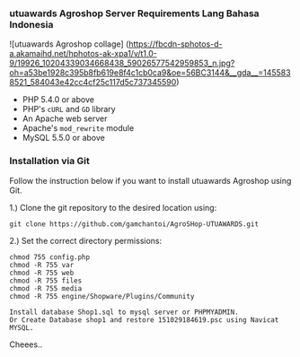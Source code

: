 ### utuawards Agroshop Server Requirements Lang Bahasa Indonesia


![utuawards Agroshop collage] (https://fbcdn-sphotos-d-a.akamaihd.net/hphotos-ak-xpa1/v/t1.0-9/19926_10204339034668438_59026577542959853_n.jpg?oh=a53be1928c395b8fb619e8f4c1cb0ca9&oe=56BC3144&__gda__=1455838521_584043e42cc4cf25c117d5c737345590)

- PHP 5.4.0 or above
- PHP's `cURL` and `GD` library
- An Apache web server
- Apache's `mod_rewrite` module
- MySQL 5.5.0 or above

### Installation via Git

Follow the instruction below if you want to install utuawards Agroshop using Git.

1.) Clone the git repository to the desired location using:

    git clone https://github.com/gamchantoi/AgroSHop-UTUAWARDS.git

2.) Set the correct directory permissions:

    chmod 755 config.php
    chmod -R 755 var
    chmod -R 755 web
    chmod -R 755 files
    chmod -R 755 media
    chmod -R 755 engine/Shopware/Plugins/Community

    Install database Shop1.sql to mysql server or PHPMYADMIN.
    Or Create Database shop1 and restore 151029184619.psc using Navicat MYSQL.

Cheees..

